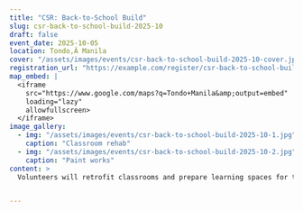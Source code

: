 ```yaml
---
title: "CSR: Back-to-School Build"
slug: csr-back-to-school-build-2025-10
draft: false
event_date: 2025-10-05
location: Tondo,Â Manila
cover: "/assets/images/events/csr-back-to-school-build-2025-10-cover.jpg"
registration_url: "https://example.com/register/csr-back-to-school-build-2025-10"
map_embed: |
  <iframe
    src="https://www.google.com/maps?q=Tondo+Manila&amp;output=embed"
    loading="lazy"
    allowfullscreen>
  </iframe>
image_gallery:
  - img: "/assets/images/events/csr-back-to-school-build-2025-10-1.jpg"
    caption: "Classroom rehab"
  - img: "/assets/images/events/csr-back-to-school-build-2025-10-2.jpg"
    caption: "Paint works"
content: >
  Volunteers will retrofit classrooms and prepare learning spaces for the new school year.


---
```

